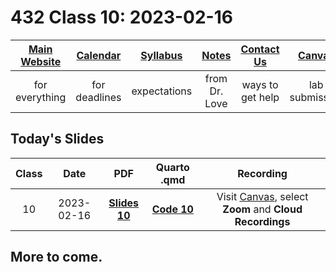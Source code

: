 # 432 Class 10: 2023-02-16

[Main Website](https://thomaselove.github.io/432-2023/) | [Calendar](https://thomaselove.github.io/432-2023/calendar.html) | [Syllabus](https://thomaselove.github.io/432-syllabus-2023/) | [Notes](https://thomaselove.github.io/432-notes/) | [Contact Us](https://thomaselove.github.io/432-2023/contact.html) | [Canvas](https://canvas.case.edu) | [Data and Code](https://github.com/THOMASELOVE/432-data) | [Sources](https://github.com/THOMASELOVE/432-classes-2023/tree/main/sources)
:-----------: | :--------------: | :----------: | :---------: | :-------------: | :-----------: | :------------: |:------:
for everything | for deadlines | expectations | from Dr. Love | ways to get help | lab submission | for downloads | to read

## Today's Slides

Class | Date | PDF | Quarto .qmd | Recording
:---: | :--------: | :------: | :------: | :-------------:
10 | 2023-02-16 | **[Slides 10](https://github.com/THOMASELOVE/432-slides-2023/blob/main/slides10.pdf)** | **[Code 10](https://github.com/THOMASELOVE/432-slides-2023/blob/main/slides10.qmd)** | Visit [Canvas](https://canvas.case.edu/), select **Zoom** and **Cloud Recordings**

## More to come.

